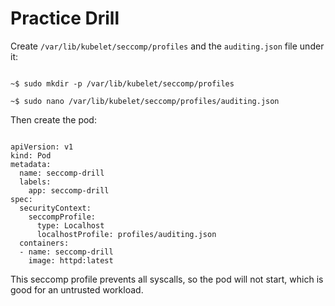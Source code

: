 <!-- CKAD Self-Study Mod 3 -->

# Practice Drill

Create <code>/var/lib/kubelet/seccomp/profiles</code> and the <code>auditing.json</code> file under it:

<pre class="wp-block-code"><code>
~$ sudo mkdir -p /var/lib/kubelet/seccomp/profiles

~$ sudo nano /var/lib/kubelet/seccomp/profiles/auditing.json
</code></pre>

Then create the pod:

<pre class="wp-block-code"><code>
apiVersion: v1
kind: Pod
metadata:
  name: seccomp-drill
  labels:
    app: seccomp-drill
spec:
  securityContext:
    seccompProfile:
      type: Localhost
      localhostProfile: profiles/auditing.json
  containers:
  - name: seccomp-drill
    image: httpd:latest
</code></pre>

This seccomp profile prevents all syscalls, so the pod will not start, which is good for an untrusted workload.